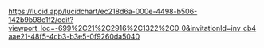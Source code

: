 https://lucid.app/lucidchart/ec218d6a-000e-4498-b506-142b9b98e1f2/edit?viewport_loc=-699%2C21%2C2916%2C1322%2C0_0&invitationId=inv_cb4aae21-48f5-4cb3-b3e5-0f9260da5040
